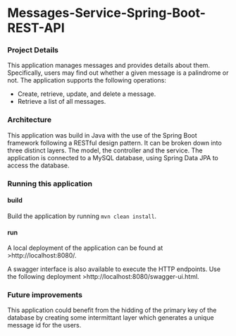 # Messages-Service-Spring-Boot-REST-API

### Project Details
This application manages messages and provides details about them. Specifically, users may find out whether a given message is a palindrome or not. The application supports the following operations:
* Create, retrieve, update, and delete a message.
* Retrieve a list of all messages.


### Architecture
This application was build in Java with the use of the Spring Boot framework following a RESTful design pattern. It can be broken down into three distinct layers. The model, the controller and the service. The application is connected to a MySQL database, using Spring Data JPA to access the database.

### Running this application
#### build
Build the application by running `mvn clean install`. 

#### run
A local deployment of the application can be found at >http://localhost:8080/.

A swagger interface is also available to execute the HTTP endpoints. Use the following deployment >http://localhost:8080/swagger-ui.html.


### Future improvements
This application could benefit from the hidding of the primary key of the database by creating some intermittant layer which generates a unique message id for the users.
